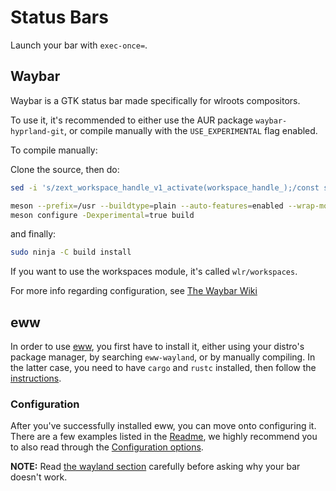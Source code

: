 # Status Bars

Launch your bar with `exec-once=`.

## Waybar

Waybar is a GTK status bar made specifically for wlroots compositors.

To use it, it's recommended to either use the AUR package `waybar-hyprland-git`, or compile manually with the `USE_EXPERIMENTAL` flag enabled.

To compile manually:

Clone the source, then do:
```sh
sed -i 's/zext_workspace_handle_v1_activate(workspace_handle_);/const std::string command = "hyprctl dispatch workspace " + name_;\n\tsystem(command.c_str());/g' src/modules/wlr/workspace_manager.cpp

meson --prefix=/usr --buildtype=plain --auto-features=enabled --wrap-mode=nodownload build
meson configure -Dexperimental=true build
```

and finally:
```sh
sudo ninja -C build install
```

If you want to use the workspaces module, it's called `wlr/workspaces`.

For more info regarding configuration, see [The Waybar Wiki](https://github.com/Alexays/Waybar/wiki)

## eww

In order to use [eww](https://github.com/elkowar/eww), you first have to
install it, either using your distro's package manager, by searching
`eww-wayland`, or by manually compiling. In the latter case, you need to
have `cargo` and `rustc` installed, then follow the [instructions](https://elkowar.github.io/eww).

### Configuration

After you've successfully installed eww, you can move onto configuring it.
There are a few examples listed in the [Readme](https://github.com/elkowar/eww),
we highly recommend you to also read through the
[Configuration options](https://elkowar.github.io/eww/configuration.html).

**NOTE:** Read
[the wayland section](https://elkowar.github.io/eww/configuration.html#wayland)
carefully before asking why your bar doesn't work.